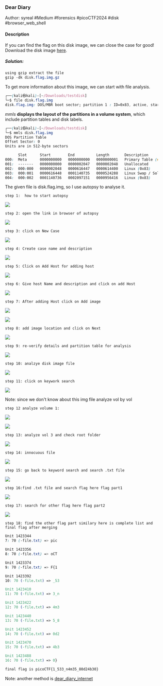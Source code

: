 ### Dear Diary

Author: syreal
#Medium #forensics #picoCTF2024 #disk #browser_web_shell 
#### Description

If you can find the flag on this disk image, we can close the case for good! Download the disk image [here](https://artifacts.picoctf.net/c_titan/63/disk.flag.img.gz).

##### Solution:
```css
using gzip extract the file
gzip -dk disk.flag.img.gz  
```

To get more information about this image, we can start with file analysis.

```css
┌──(kali㉿kali)-[~/Downloads/testdisk]
└─$ file disk.flag.img                  
disk.flag.img: DOS/MBR boot sector; partition 1 : ID=0x83, active, start-CHS (0x0,32,33), end-CHS (0x26,94,56), startsector 2048, 614400 sectors; partition 2 : ID=0x82, start-CHS (0x26,94,57), end-CHS (0x47,1,58), startsector 616448, 524288 sectors; partition 3 : ID=0x83, start-CHS (0x47,1,59), end-CHS (0x82,138,8), startsector 1140736, 956416 sectors

```

*mmls* **displays the layout of the partitions in a volume system**, which include partition tables and disk labels.

```css
┌──(kali㉿kali)-[~/Downloads/testdisk]
└─$ mmls disk.flag.img
DOS Partition Table
Offset Sector: 0
Units are in 512-byte sectors

      Slot      Start        End          Length       Description
000:  Meta      0000000000   0000000000   0000000001   Primary Table (#0)
001:  -------   0000000000   0000002047   0000002048   Unallocated
002:  000:000   0000002048   0000616447   0000614400   Linux (0x83)
003:  000:001   0000616448   0001140735   0000524288   Linux Swap / Solaris x86 (0x82)
004:  000:002   0001140736   0002097151   0000956416   Linux (0x83)

```

The given file is disk.flag.img, so I use autopsy to analyse it.

`step 1:  how to start autopsy`

![](DearDiary/start_autopsy.jpg)


`step 2: open the link in browser of autopsy`

![](DearDiary/autopsy_homepage.jpg)

`step 3: click on New Case`

![](DearDiary/autopsy_new_case.jpg)


`step 4: Create case name and description ` 

![](DearDiary/case_name_and_desc.jpg)


`step 5: Click on Add Host for adding host`

![](DearDiary/add_host.jpg)

`step 6: Give host Name and description and click on add Host`

![](DearDiary/host_name_and_desc.jpg)

`step 7: After adding Host click on Add image`

![](DearDiary/add_image_file.jpg)

![](DearDiary/add_image_file_option.jpg)

`step 8: add image location and click on Next`

![](DearDiary/add_disk_img_loaction.jpg)

`step 9: re-verify details and partition table for analysis`

![](DearDiary/disk_img_details_partion_table.jpg)

`step 10: analzye disk image file`

![](DearDiary/analyze_disk_img.jpg)

`step 11: click on keywork search`

![](DearDiary/keyword_search.jpg)

Note: since we don't know about this img file 
analyze vol by vol

`step 12 analyze volume 1: `

![](DearDiary/vo1_analyze.jpg)

![](DearDiary/vol1_details.jpg)

`step 13: analyze vol 3 and check root folder`

![](DearDiary/root_folder_in_vol3.jpg)

`step 14: innocuous file `

![](DearDiary/innocuous_file.jpg)

`step 15: go back to keyword search and search .txt file`

![](DearDiary/keyword_search_txt_file.jpg)

`step 16:find .txt file and search flag here flag part1`

![](DearDiary/serach_result_flag_part1.jpg)

`step 17: search for other flag here flag part2`

![](DearDiary/serach_result_flag_part2.jpg)

`step 18: find the other flag part similary here is complete list and final flag after merging`

```css
Unit 1423344 
7: 70 (-file.txt) => pic

Unit 1423356  
8: 70 (-file.txt) => oCT

Unit 1423374 
9: 70 (-file.txt) => F{1

Unit 1423392  
10: 70 (-file.txt) => _53

Unit 1423410  
11: 70 (-file.txt) => 3_n

Unit 1423422  
12: 70 (-file.txt) => 4m3

Unit 1423440  
13: 70 (-file.txt) => 5_8

Unit 1423452  
14: 70 (-file.txt) => 0d2

Unit 1423470  
15: 70 (-file.txt) => 4b3

Unit 1423488  
16: 70 (-file.txt) => 0}

final flag is picoCTF{1_533_n4m35_80d24b30}
```

Note: another method is [dear\_diary\_internet](dear_diary_internet.md)
